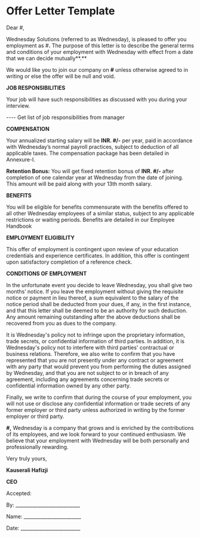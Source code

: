 # Offer Letter Template

Dear \#,

Wednesday Solutions \(referred to as Wednesday\), is pleased to offer you employment as \#**.** The purpose of this letter is to describe the general terms and conditions of your employment with Wednesday with effect from a date that we can decide mutually**.**

We would like you to join our company on **\#** unless otherwise agreed to in writing or else the offer will be null and void.

**JOB RESPONSIBILITIES**

Your job will have such responsibilities as discussed with you during your interview. 

---- Get list of job responsibilities from manager

**COMPENSATION**

Your annualized starting salary will be **INR. \#/-** per year, paid in accordance with Wednesday’s normal payroll practices, subject to deduction of all applicable taxes. The compensation package has been detailed in Annexure-I.

**Retention Bonus:** You will get fixed retention bonus of **INR. \#/-** after completion of one calendar year at Wednesday from the date of joining. This amount will be paid along with your 13th month salary.

**BENEFITS**

You will be eligible for benefits commensurate with the benefits offered to all other Wednesday employees of a similar status, subject to any applicable restrictions or waiting periods. Benefits are detailed in our Employee Handbook

**EMPLOYMENT ELIGIBILITY**

This offer of employment is contingent upon review of your education credentials and experience certificates. In addition, this offer is contingent upon satisfactory completion of a reference check.

**CONDITIONS OF EMPLOYMENT**

In the unfortunate event you decide to leave Wednesday, you shall give two months’ notice. If you leave the employment without giving the requisite notice or payment in lieu thereof, a sum equivalent to the salary of the notice period shall be deducted from your dues, if any, in the first instance, and that this letter shall be deemed to be an authority for such deduction. Any amount remaining outstanding after the above deductions shall be recovered from you as dues to the company.

It is Wednesday's policy not to infringe upon the proprietary information, trade secrets, or confidential information of third parties. In addition, it is Wednesday's policy not to interfere with third parties' contractual or business relations. Therefore, we also write to confirm that you have represented that you are not presently under any contract or agreement with any party that would prevent you from performing the duties assigned by Wednesday, and that you are not subject to or in breach of any agreement, including any agreements concerning trade secrets or confidential information owned by any other party.

Finally, we write to confirm that during the course of your employment, you will not use or disclose any confidential information or trade secrets of any former employer or third party unless authorized in writing by the former employer or third party.

**\#,** Wednesday is a company that grows and is enriched by the contributions of its employees, and we look forward to your continued enthusiasm. We believe that your employment with Wednesday will be both personally and professionally rewarding.

Very truly yours,

**Kauserali Hafizji**

**CEO**



Accepted:

By: \_\_\_\_\_\_\_\_\_\_\_\_\_\_\_\_\_\_\_\_\_\_\_\_\_\_\_

Name:  \_\_\_\_\_\_\_\_\_\_\_\_\_\_\_\_\_\_\_\_\_\_\_\_

Date:  \_\_\_\_\_\_\_\_\_\_\_\_\_\_\_\_\_\_\_\_\_\_\_\_\_

